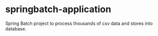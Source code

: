 # springbatch-application
Spring Batch project to process thousands of csv data and stores into database.
